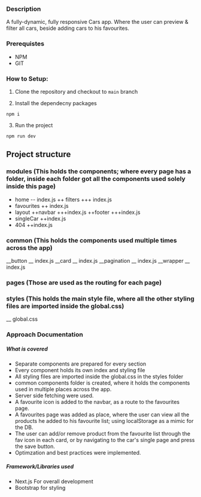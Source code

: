 ### Description

A fully-dynamic, fully responsive Cars app. Where the user can preview & filter all cars, beside adding cars to his favourites.

### Prerequistes
- NPM
- GIT

### How to Setup: 

1. Clone the repository and checkout to `main` branch

2. Install the dependecny packages
  ```
  npm i
  ``` 
3. Run the project
  ```
  npm run dev
  ``` 


## Project structure
  ### modules (This holds the components; where every page has a folder, inside each folder got all the components used solely inside this page)

  + home
    -- index.js
    ++ filters
      +++ index.js
  + favourites
    ++ index.js
  + layout
    ++navbar
      +++index.js
    ++footer
      +++index.js
  + singleCar
    ++index.js
  + 404
    ++index.js

### common (This holds the components used multiple times across the app)

  __button
    __ index.js
  __card
    __ index.js
  __pagination
    __ index.js
  __wrapper
    __ index.js

### pages (Those are used as the routing for each page)

### styles (This holds the main style file, where all the other styling files are imported inside the global.css)
  __ global.css
### Approach Documentation
##### What is covered
- Separate components are prepared for every section
- Every component holds its own index and styling file
- All styling files are imported inside the global.css in the styles folder
- common components folder is created, where it holds the components used in multiple places across the app.
- Server side fetching were used.
- A favourite icon is added to the navbar, as a route to the favourites page.
- A favourites page was added as place, where the user can view all the products he added to his favourite list; using localStorage as a mimic for the DB.
- The user can add/or remove product from the favourite list through the fav icon in each card, or by navigating to the car's single page and press the save button.
- Optimzation and best practices were implemented.

##### Framework/Libraries used
- Next.js For overall development
- Bootstrap for styling
